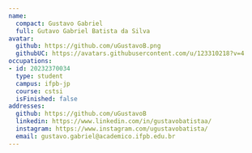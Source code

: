 ```yaml
---
name:
  compact: Gustavo Gabriel
  full: Gutavo Gabriel Batista da Silva
avatar:
  github: https://github.com/uGustavoB.png
  githubUC: https://avatars.githubusercontent.com/u/123310218?v=4
occupations:
- id: 20232370034
  type: student
  campus: ifpb-jp
  course: cstsi
  isFinished: false
addresses:
  github: https://github.com/uGustavoB
  linkedin: https://www.linkedin.com/in/gustavobatistaa/
  instagram: https://www.instagram.com/ugustavobatista/
  email: gustavo.gabriel@academico.ifpb.edu.br
---
```

